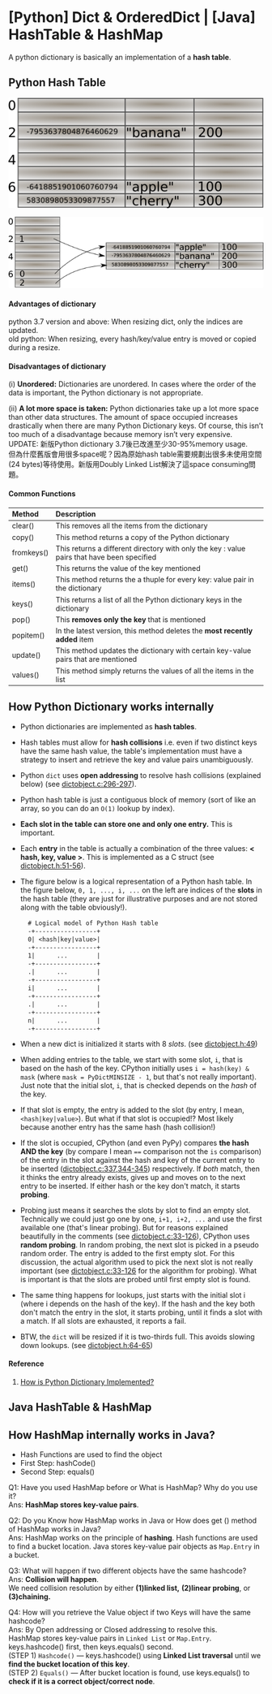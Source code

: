 # \[Python\] Dict & OrderedDict \| \[Java\] HashTable & HashMap

A python dictionary is basically an implementation of a **hash table**. 

## Python Hash Table

![old version python dict using hash table](../../.gitbook/assets/image%20%2877%29.png)

![new version python dict, using doubly linked list](../../.gitbook/assets/image%20%2876%29.png)

#### Advantages of dictionary

python 3.7 version and above: When resizing dict, only the indices are updated.  
old python: When resizing, every hash/key/value entry is moved or copied during a resize.

#### Disadvantages of dictionary

\(i\) **Unordered:** Dictionaries are unordered. In cases where the order of the data is important, the Python dictionary is not appropriate.

\(ii\) **A lot more space is taken:** Python dictionaries take up a lot more space than other data structures. The amount of space occupied increases drastically when there are many Python Dictionary keys. Of course, this isn’t too much of a disadvantage because memory isn’t very expensive.  
UPDATE: 新版Python dictionary 3.7後已改進至少30-95%memory usage.   
但為什麼舊版會用很多space呢？因為原始hash table需要規劃出很多未使用空間\(24 bytes\)等待使用。新版用Doubly Linked List解決了這space consuming問題。

#### Common Functions

| **Method** | **Description** |
| :--- | :--- |
| clear\(\) | This removes all the items from the dictionary |
| copy\(\) | This method returns a copy of the Python dictionary |
| fromkeys\(\) | This returns a different directory with only the key : value pairs that have been specified |
| get\(\) | This returns the value of the key mentioned |
| items\(\) | This method returns the a thuple for every key: value pair in the dictionary |
| keys\(\) | This returns a list of all the Python dictionary keys in the dictionary |
| pop\(\) | This **removes only the key** that is mentioned |
| popitem\(\) | In the latest version, this method deletes the **most recently added** item |
| update\(\) | This method updates the dictionary with certain key-value pairs that are mentioned |
| values\(\) | This method simply returns the values of all the items in the list |

## How Python Dictionary works internally

* Python dictionaries are implemented as **hash tables**.
* Hash tables must allow for **hash collisions** i.e. even if two distinct keys have the same hash value, the table's implementation must have a strategy to insert and retrieve the key and value pairs unambiguously.
* Python `dict` uses **open addressing** to resolve hash collisions \(explained below\) \(see [dictobject.c:296-297](http://hg.python.org/cpython/file/52f68c95e025/Objects/dictobject.c#l296)\).
* Python hash table is just a contiguous block of memory \(sort of like an array, so you can do an `O(1)` lookup by index\).
* **Each slot in the table can store one and only one entry.** This is important.
* Each **entry** in the table is actually a combination of the three values: **&lt; hash, key, value &gt;**. This is implemented as a C struct \(see [dictobject.h:51-56](http://hg.python.org/cpython/file/52f68c95e025/Include/dictobject.h#l51)\).
* The figure below is a logical representation of a Python hash table. In the figure below, `0, 1, ..., i, ...` on the left are indices of the **slots** in the hash table \(they are just for illustrative purposes and are not stored along with the table obviously!\).

  ```text
    # Logical model of Python Hash table
    -+-----------------+
    0| <hash|key|value>|
    -+-----------------+
    1|      ...        |
    -+-----------------+
    .|      ...        |
    -+-----------------+
    i|      ...        |
    -+-----------------+
    .|      ...        |
    -+-----------------+
    n|      ...        |
    -+-----------------+
  ```

* When a new dict is initialized it starts with 8 _slots_. \(see [dictobject.h:49](http://hg.python.org/cpython/file/52f68c95e025/Include/dictobject.h#l49)\)
* When adding entries to the table, we start with some slot, `i`, that is based on the hash of the key. CPython initially uses `i = hash(key) & mask` \(where `mask = PyDictMINSIZE - 1`, but that's not really important\). Just note that the initial slot, `i`, that is checked depends on the _hash_ of the key.
* If that slot is empty, the entry is added to the slot \(by entry, I mean, `<hash|key|value>`\). But what if that slot is occupied!? Most likely because another entry has the same hash \(hash collision!\)
* If the slot is occupied, CPython \(and even PyPy\) compares **the hash AND the key** \(by compare I mean `==` comparison not the `is` comparison\) of the entry in the slot against the hash and key of the current entry to be inserted \([dictobject.c:337,344-345](http://hg.python.org/cpython/file/52f68c95e025/Objects/dictobject.c#l337)\) respectively. If _both_ match, then it thinks the entry already exists, gives up and moves on to the next entry to be inserted. If either hash or the key don't match, it starts **probing**.
* Probing just means it searches the slots by slot to find an empty slot. Technically we could just go one by one, `i+1, i+2, ...` and use the first available one \(that's linear probing\). But for reasons explained beautifully in the comments \(see [dictobject.c:33-126](http://hg.python.org/cpython/file/52f68c95e025/Objects/dictobject.c#l33)\), CPython uses **random probing**. In random probing, the next slot is picked in a pseudo random order. The entry is added to the first empty slot. For this discussion, the actual algorithm used to pick the next slot is not really important \(see [dictobject.c:33-126](http://hg.python.org/cpython/file/52f68c95e025/Objects/dictobject.c#l33) for the algorithm for probing\). What is important is that the slots are probed until first empty slot is found.
* The same thing happens for lookups, just starts with the initial slot i \(where i depends on the hash of the key\). If the hash and the key both don't match the entry in the slot, it starts probing, until it finds a slot with a match. If all slots are exhausted, it reports a fail.
* BTW, the `dict` will be resized if it is two-thirds full. This avoids slowing down lookups. \(see [dictobject.h:64-65](http://hg.python.org/cpython/file/52f68c95e025/Include/dictobject.h#l64)\)

#### Reference

1. [How is Python Dictionary Implemented?](https://stackoverflow.com/questions/327311/how-are-pythons-built-in-dictionaries-implemented)

## Java HashTable & HashMap

## How HashMap internally works in Java? 

* Hash Functions are used to find the object
* First Step: hashCode\(\)
* Second Step: equals\(\)

Q1: Have you used HashMap before or What is HashMap? Why do you use it?  
Ans: **HashMap stores key-value pairs**.

Q2: Do you Know how HashMap works in Java or How does get \(\) method of HashMap works in Java?  
Ans: HashMap works on the principle of **hashing**. Hash functions are used to find a bucket location. Java stores key-value pair objects as `Map.Entry` in a bucket.

Q3: What will happen if two different objects have the same hashcode?  
Ans: **Collision will happen**.   
We need collision resolution by either **\(1\)linked list,** **\(2\)linear probing**, or **\(3\)chaining.**

Q4: How will you retrieve the Value object if two Keys will have the same hashcode?  
Ans: By Open addressing or Closed addressing to resolve this.  
HashMap stores key-value pairs in `Linked List` or `Map.Entry`.   
keys.hashcode\(\) first, then keys.equals\(\) second.   
\(STEP 1\) `Hashcode()` — keys.hashcode\(\) using **Linked List traversal** until we **find the bucket location of this key**.   
\(STEP 2\) `Equals()`  — After bucket location is found, use keys.equals\(\) to **check if it is a correct object/correct node**.



